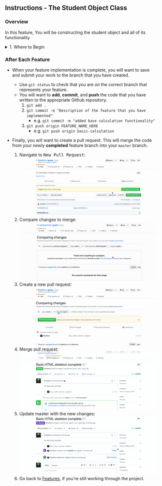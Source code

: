 Instructions - The Student Object Class
--

### Overview

In this feature, You will be constructing the student object and all of its functionality

<details>
<summary>1. Where to Begin </summary>

  - Note the information presented in the included `script.js` file
    - READ THE COMMENTS!!! (excuse the yelling, but reading the documentation will be essential to completing this project, so start off on the right foot!)
  - Now, move on to the `student.js` file
    - Read through the comments in the file
        - familiarize yourself with the structure of the object, the methods it contains, and the data it will receive
    - Now that you are familiar with your environment
        - Begin working in the `render` method
            - The instructions above the `render` method will tell you the required functionality
        - To test your work:
            - Run the application
                - Note the errors that are displayed at the bottom of the screen
                - This is the tester display, it will contain information you need to figure out the next piece of functionality that must be completed
            - Also, make sure your dev tools are ALWAYS OPEN (sorry for yelling again, but unless your inspector is open, your aren't developing, your guessing)
                - The above is true, keep the inspector open
            - During your building process:
              - Make sure to clarify instructions if you don't know what you are being asked
              - Remember that you can do it!!!
    - Once you have passed all of the student tests, congratulations, you are ready to move on to the SGT object in the next feature set!




</details>









### After Each Feature

- When your feature implementation is complete, you will want to save and submit your work to the branch that you have created.
  - Use `git status` to check that you are on the correct branch that represents your feature.
  - You will want to **add**, **commit**, and **push** the code that you have written to the appropriate Github repository.
    1. `git add .`
    2. `git commit -m "Description of the feature that you have implemented"`
       - e.g. `git commit -m "added base calculation functionality"`
    3. `git push origin FEATURE_NAME_HERE`
       - e.g. `git push origin basic-calculation`

- Finally, you will want to create a pull request. This will merge the code from your newly **completed** feature branch into your `master` branch.

  1. Navigate to <kbd>New Pull Request</kbd>:
  ![Navigate to pull requests](../post-feature/navigate-to-pull-request.gif)
  2. Compare changes to merge:
  ![Compare changes to merge](../post-feature/compare-changes.gif)
  3. Create a new pull request:
  ![Create new pull request](../post-feature/create-pull-request.gif)
  4. Merge pull request:
  ![Merge pull request](../post-feature/merge-pull-request.gif)
  5. Update master with the new changes:
  ![Update master](../post-feature/pull-new-changes.gif)
  6. Go back to [Features](../../README.md#features), if you're still working through the project.
